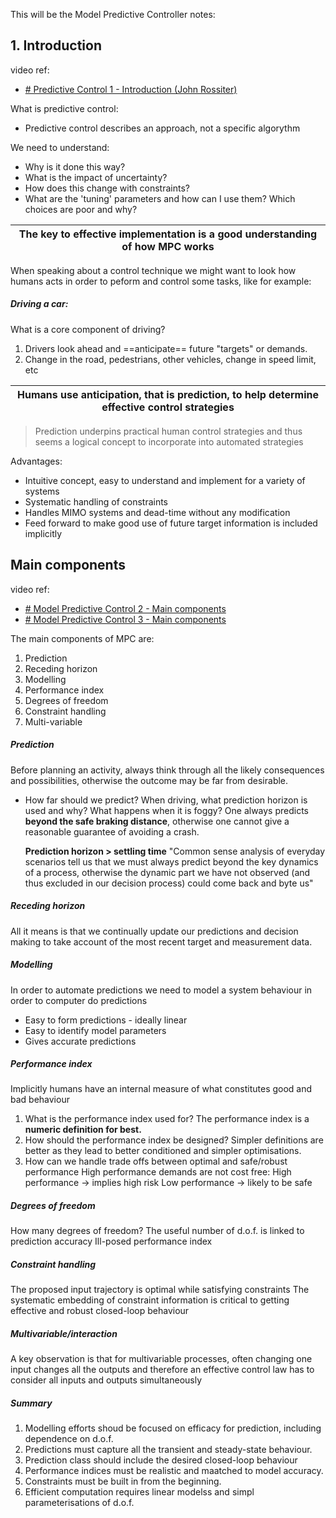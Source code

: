 This will be the Model Predictive Controller notes:

## 1. Introduction
video ref:
- [# Predictive Control 1 - Introduction (John Rossiter)](https://www.youtube.com/watch?v=4kCcXGDvjU8&list=PLs7mcKy_nInFEpygo_VrqDFCsQVnGaoy-&index=1)

What is predictive control:
- Predictive control describes an approach, not a specific algorythm

We need to understand:
- Why is it done this way?
- What is the impact of uncertainty?
- How does this change with constraints?
- What are the 'tuning' parameters and how can I use them? Which choices are poor and why?

| **The key to effective implementation is a good understanding of how MPC works** |
| -------------------------------------------------------------------------------- |
When speaking about a control technique we might want to look how humans acts in order to peform and control some tasks, like for example:
##### Driving a car:
What is a core component of driving?
1. Drivers look ahead and ==anticipate== future "targets" or demands.
2. Change in the road, pedestrians, other vehicles, change in speed limit, etc

| **Humans use anticipation, that is prediction, to help determine effective control strategies** |
| ----------------------------------------------------------------------------------------------- |
> Prediction underpins practical human control strategies and thus seems a logical concept to incorporate into automated strategies

Advantages: 
- Intuitive concept, easy to understand and implement for a variety of systems
- Systematic handling of constraints
- Handles MIMO systems and dead-time without any modification
- Feed forward to make good use of future target information is included implicitly

## Main components
video ref: 
- [# Model Predictive Control 2 - Main components](https://www.youtube.com/watch?v=w_GA_7sNM3g&list=PLs7mcKy_nInFEpygo_VrqDFCsQVnGaoy-&index=2)
- [# Model Predictive Control 3 - Main components](https://www.youtube.com/watch?v=LrrlpxOdi34&list=PLs7mcKy_nInFEpygo_VrqDFCsQVnGaoy-&index=3)

The main components of MPC are:

1. Prediction
2. Receding horizon
3. Modelling
4. Performance index
5. Degrees of freedom
6. Constraint handling
7. Multi-variable

##### Prediction
Before planning an activity, always think through all the likely consequences and possibilities, otherwise the outcome may be far from desirable.

- How far should we predict?
	When driving, what prediction horizon is used and why? What happens when it is foggy?
		One always predicts **beyond the safe braking distance**, otherwise one cannot give a reasonable guarantee of avoiding a crash.
		
	**Prediction horizon > settling time**
	 "Common sense analysis of everyday scenarios tell us that we must always predict beyond the key dynamics of a process, otherwise the dynamic part we have not observed (and thus excluded in our decision process) could come back and byte us"
##### Receding horizon
All it means is that we continually update our predictions and decision making to take account of the most recent target and measurement data. 
##### Modelling
In order to automate predictions we need to model a system behaviour in order to computer do predictions 
- Easy to form predictions - ideally linear
- Easy to identify model parameters
- Gives accurate predictions
##### Performance index
Implicitly humans have an internal measure of what constitutes good and bad behaviour
1. What is the performance index used for?
   The performance index is a **numeric definition for best.**
2. How should the performance index be designed?
   Simpler definitions are better as they lead to better conditioned and simpler optimisations.
3. How can we handle trade offs between optimal and safe/robust performance
   High performance demands are not cost free: 
	High performance -> implies high risk
	Low performance  -> likely to be safe

##### Degrees of freedom
How many degrees of freedom?
   The useful number of d.o.f. is linked to prediction accuracy
Ill-posed performance index

##### Constraint handling
The proposed input trajectory is optimal while satisfying constraints
The systematic embedding of constraint information is critical to getting effective and robust closed-loop behaviour

##### Multivariable/interaction
A key observation is that for multivariable processes, often changing one input changes all the outputs and therefore an effective control law has to consider all inputs and outputs simultaneously

##### Summary
1. Modelling efforts shoud be focused on efficacy for prediction, including dependence on d.o.f.
2. Predictions must capture all the transient and steady-state behaviour.
3. Prediction class should include the desired closed-loop behaviour
4. Performance indices must be realistic and maatched to model accuracy.
5. Constraints must be built in from the beginning.
6. Efficient computation requires linear modelss and simpl parameterisations of d.o.f.